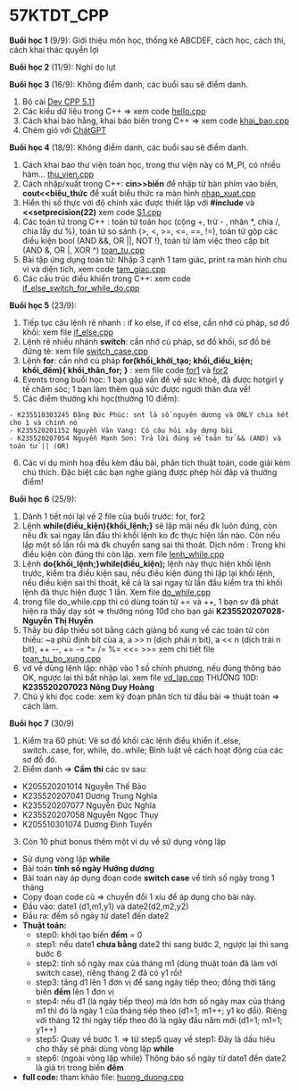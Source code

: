 # 57KTDT_CPP

**Buổi học 1** (9/9): Giới thiệu môn học, thống kê ABCDEF, cách học, cách thi, cách khai thác quyền lợi

**Buổi học 2** (11/9): Nghỉ do lụt

**Buổi học 3** (16/9): Không điểm danh, các buổi sau sẽ điểm danh.

  1. Bộ cài [Dev CPP 5.11](https://orwelldevcpp.blogspot.com/2015/04/dev-c-511-released.html)
  2. Các kiểu dữ liệu trong C++ => xem code [hello.cpp](code/hello.cpp)
  3. Cách khai báo hằng, khai báo biến trong C++ => xem code [khai_bao.cpp](code/khai_bao.cpp)
  4. Chém gió với [ChátGPT](https://chatgpt.com/share/66e7da28-e030-800a-a62e-0e1b4ee0fae7)

**Buổi học 4** (18/9): Không điểm danh, các buổi sau sẽ điểm danh.

  1. Cách khai báo thư viện toán học, trong thư viện này có M_PI, có nhiều hàm... [thu_vien.cpp](code/thu_vien.cpp)
  2. Cách nhập/xuất trong C++: **cin>>biến** để nhập từ bàn phím vào biến, **cout<<biểu_thức** để xuất biểu thức ra màn hình [nhap_xuat.cpp](code/nhap_xuat.cpp)
  3. Hiển thị số thực với độ chính xác được thiết lập với **#include<iomanip>** và **<<setprecision(22)** xem code [S1.cpp](code/S1.cpp)
  4. Các toán tử trong C++ : toán tử toán học (cộng +, trừ - , nhân *, chia /, chia lấy dư %), toán tử so sánh (>, <, >=, <=, ==, !=), toán tử gộp các điều kiện bool (AND &&, OR ||, NOT !), toán tử làm việc theo cặp bit (AND &, OR |, XOR ^) [toan_tu.cpp](code/toan_tu.cpp)
  5. Bài tập ứng dụng toán tử: Nhập 3 cạnh 1 tam giác, print ra màn hình chu vi và diện tích, xem code [tam_giac.cpp](code/tam_giac.cpp)
  6. Các cấu trúc điều khiển trong C++: xem code [if_else_switch_for_while_do.cpp](code/if_else_switch_for_while_do.cpp)

**Buổi học 5** (23/9): 
  1. Tiếp tục câu lệnh rẽ nhanh : if ko else, if có else, cần nhớ cú pháp, sơ đồ khối: xem file [if_else.cpp](code/if_else.cpp)
  2. Lệnh rẽ nhiều nhánh **switch**: cần nhớ cú pháp, sơ đồ khối, sơ đồ bé đứng tè: xem file [switch_case.cpp](code/switch_case.cpp)
  3. Lệnh **for**: cần nhớ cú pháp **for(khối_khởi_tạo; khối_điều_kiện; khối_đếm){ khối_thân_for; }** : xem file code [for1](code/lenh_for.cpp) và [for2](code/lenh_for2.cpp)
  4. Events trong buổi học: 1 bạn gặp vấn đề về sức khoẻ, đã được hotgirl y tế chăm sóc; 1 bạn làm thêm quá sức được người thân đưa về!
  5. Các điểm thưởng khi học(thưởng 10 điểm):

    - K235510303245 Đặng Đức Phúc: snt là số nguyên dương và ONLY chia hết cho 1 và chính nó    
    - K235520201152 Nguyễn Văn Vang: Có câu hỏi xây dựng bài    
    - K235520207054 Nguyễn Mạnh Sơn: Trả lời đúng về toán tử && (AND) và toán tử || (OR)
    
  6. Các ví dụ minh hoạ đều kèm đầu bài, phân tích thuật toán, code giải kèm chú thích. Đặc biệt các bạn nghe giảng được phép hỏi đáp và thưởng điểm!
   
**Buổi học 6** (25/9): 
  1. Dành 1 tiết nói lại về 2 file của buổi trước: for, for2
  2. Lệnh **while(điều_kiện){khối_lệnh;}** sẽ lặp mãi nếu đk luôn đúng, còn nếu đk sai ngay lần đầu thì khối lệnh ko đc thực hiện lần nào. Còn nếu lặp một số lần rồi mà đk chuyển sang sai thì thoát. Dịch nôm : Trong khi điều kiện còn đúng thì còn lặp. xem file [lenh_while.cpp](code/lenh_while.cpp)
  3. Lệnh **do{khối_lệnh;}while(điều_kiện);** lệnh này thực hiện khối lệnh trước, kiểm tra điều kiện sau, nếu điều kiện đúng thì lặp lại khối lệnh, nếu điều kiện sai thì thoát, kể cả là sai ngay từ lần đầu kiểm tra thì khối lệnh đã thực hiện được 1 lần. Xem file [do_while.cpp](code/do_while.cpp)
  4. trong file do_while.cpp thì có dùng toán tử += và ++, 1 bạn sv đã phát hiện ra thầy dạy sót => thưởng nóng 10đ cho bạn gái **K235520207028-Nguyễn Thị Huyền**
  5. Thầy bù đắp thiếu sót bằng cách giảng bổ xung về các toán tử còn thiếu: ~a phủ định bít của a, a >> n (dịch phải n bít), a << n (dịch trái n bít), ++ --,  += -= *= /= %= <<= >>= xem chi tiết file [toan_tu_bo_xung.cpp](code/toan_tu_bo_xung.cpp)
  6. vd về dùng lệnh lặp: nhập vào 1 số chính phương, nếu đúng thông báo OK, ngược lại thì bắt nhập lại. xem file [vd_lap.cpp](code/vd_lap.cpp)  THƯỞNG 10D: 	**K235520207023	Nông Duy Hoàng**
  7. Chú ý khi đọc code: xem kỹ đoạn phân tích từ đầu bài => thuật toán => cách làm.

**Buổi học 7** (30/9)
  1. Kiểm tra 60 phút: Vẽ sơ đồ khối các lệnh điều khiển if..else, switch..case, for, while, do..while; Bình luật về cách hoạt động của các sơ đồ đó.
  2. Điểm danh => **Cấm thi** các sv sau:
  - K205520201014	Nguyễn Thế Bảo
  - K235520207041	Dương Trung Nghĩa
  - K235520207077	Nguyễn Đức Nghĩa
  - K235520207058	Nguyễn Ngọc Thụy
  - K205510301074	Dương Đình Tuyến
  3. Còn 10 phút bonus thêm một ví dụ về sử dụng vòng lặp
   - Sử dụng vòng lặp **while**
   - Bài toán **tính số ngày Hưởng dương**
   - Bài toán này áp dụng đoạn code **switch case** về tính số ngày trong 1 tháng
   - Copy đoạn code cũ => chuyển đổi 1 xíu để áp dụng cho bài này.
   - Đầu vào: date1 (d1,m1,y1) và date2(d2,m2,y2)
   - Đầu ra: đếm số ngày từ date1 đến date2
   - **Thuật toán:**
     + step0: khởi tạo biến **đếm** = 0
     + step1: nếu date1 **chưa bằng** date2 thì sang bước 2, ngược lại thì sang bước 6
     + step2: tính số ngày max của tháng m1 (dùng thuật toán đã làm với switch case), riêng tháng 2 đã có y1 rồi!
     + step3: tăng d1 lên 1 đơn vị để sang ngày tiếp theo; đồng thời tăng biến **đếm** lên 1 đơn vị
     + step4: nếu d1 (là ngày tiếp theo) mà lớn hơn số ngày max của tháng m1 thì đó là ngày 1 của tháng tiếp theo (d1=1; m1++; y1 ko đổi). Riêng với tháng 12 thì ngày tiếp theo đó là ngày đầu năm mới (d1=1; m1=1; y1++)
     + step5: Quay về bước 1. => từ step5 quay về step1: Đây là dấu hiệu cho thấy sẽ phải dùng vòng lặp **while**
     + step6: (ngoài vòng lặp while) Thông báo số ngày từ date1 đến date2 là giá trị trong biến **đếm** 
   - **full code:** tham khảo file: [huong_duong.cpp](code/huong_duong.cpp)
